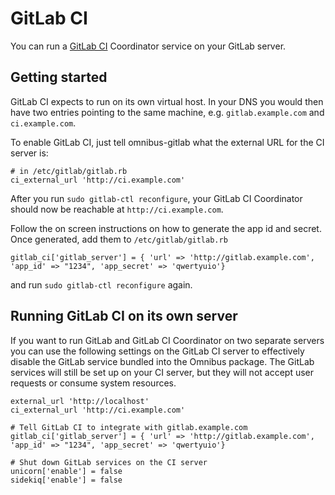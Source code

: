 # GitLab CI

You can run a [GitLab CI](https://about.gitlab.com/gitlab-ci/) Coordinator
service on your GitLab server.

## Getting started

GitLab CI expects to run on its own virtual host. In your DNS you would then
have two entries pointing to the same machine, e.g. `gitlab.example.com` and
`ci.example.com`.

To enable GitLab CI, just tell omnibus-gitlab what the external URL for the CI
server is:

```
# in /etc/gitlab/gitlab.rb
ci_external_url 'http://ci.example.com'
```

After you run `sudo gitlab-ctl reconfigure`, your GitLab CI Coordinator should
now be reachable at `http://ci.example.com`.

Follow the on screen instructions on how to generate the app id and secret.
Once generated, add them to `/etc/gitlab/gitlab.rb`

```
gitlab_ci['gitlab_server'] = { 'url' => 'http://gitlab.example.com', 'app_id' => "1234", 'app_secret' => 'qwertyuio'}
```

and run `sudo gitlab-ctl reconfigure` again.

## Running GitLab CI on its own server

If you want to run GitLab and GitLab CI Coordinator on two separate servers you
can use the following settings on the GitLab CI server to effectively disable
the GitLab service bundled into the Omnibus package. The GitLab services will
still be set up on your CI server, but they will not accept user requests or
consume system resources.

```
external_url 'http://localhost'
ci_external_url 'http://ci.example.com'

# Tell GitLab CI to integrate with gitlab.example.com
gitlab_ci['gitlab_server'] = { 'url' => 'http://gitlab.example.com', 'app_id' => "1234", 'app_secret' => 'qwertyuio'}

# Shut down GitLab services on the CI server
unicorn['enable'] = false
sidekiq['enable'] = false
```
